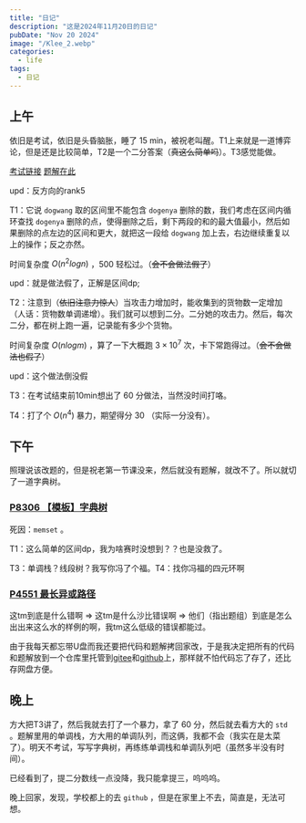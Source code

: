 ```yaml
---
title: "日记"
description: "这是2024年11月20日的日记"
pubDate: "Nov 20 2024"
image: "/Klee_2.webp"
categories:
  - life
tags:
  - 日记
---
```


## 上午
依旧是考试，依旧是头昏脑胀，睡了 $15$ min，被祝老叫醒。T1上来就是一道博弈论，但是还是比较简单，T2是一个二分答案（~~真这么简单吗~~）。T3感觉能做。

<a href = "https://local.cwoi.com.cn:8443/contest/C0647" target = "_blank">考试链接</a> <a href = "https://gitee.com/ybz2010/OI/raw/main/exam/2024-11-20/1120%20C%E7%BB%84%E9%A2%98%E8%A7%A3.pdf" target = "_blank">题解在此</a>

upd：反方向的rank5

T1：它说 `dogwang` 取的区间里不能包含 `dogenya` 删除的数，我们考虑在区间内循环查找 `dogenya` 删除的点，使得删除之后，剩下两段的和的最大值最小，然后如果删除的点左边的区间和更大，就把这一段给 `dogwang` 加上去，右边继续重复以上的操作；反之亦然。

时间复杂度 $O(n^2logn)$ ，$500$ 轻松过。（~~会不会做法假了~~）

upd：就是做法假了，正解是区间dp;

T2：注意到（~~依旧注意力惊人~~）当攻击力增加时，能收集到的货物数一定增加（人话：货物数单调递增）。我们就可以想到二分。二分她的攻击力。然后，每次二分，都在树上跑一遍，记录能有多少个货物。

时间复杂度 $O(nlogm)$ ，算了一下大概跑 $3 \times 10^7$ 次，卡下常跑得过。（~~会不会做法也假了~~）

upd：这个做法倒没假

T3：在考试结束前10min想出了 $60$ 分做法，当然没时间打咯。

T4：打了个 $O(n^4)$ 暴力，期望得分 $30$ （实际一分没有）。

## 下午
照理说该改题的，但是祝老第一节课没来，然后就没有题解，就改不了。所以就切了一道字典树。

### <a href = "https://www.luogu.com.cn/problem/P8306" target = "_blank">P8306 【模板】字典树</a>  
死因：`memset` 。

T1：这么简单的区间dp，我为啥赛时没想到？？也是没救了。  

T3：单调栈？线段树？我写你冯了个福。T4：找你冯福的四元环啊

### <a href = "https://www.luogu.com.cn/problem/P4551">P4551 最长异或路径</a>  
这tm到底是什么错啊 $\Rightarrow$ 这tm是什么沙比错误啊 $\Rightarrow$ 他们（指出题组）到底是怎么出出来这么水的样例的啊，我tm这么低级的错误都能过。

由于我每天都忘带U盘而我还要把代码和题解拷回家改，于是我决定把所有的代码和题解放到一个仓库里托管到<a href = "https://gitee.com/ybz2010/OI">gitee</a>和<a href = "https://github.com/ybz2010/OI">github</a>上，那样就不怕代码忘了存了，还比存网盘方便。

## 晚上
方大把T3讲了，然后我就去打了一个暴力，拿了 $60$ 分，然后就去看方大的 `std` 。题解里用的单调栈，方大用的单调队列，而这俩，我都不会（我实在是太菜了）。明天不考试，写写字典树，再练练单调栈和单调队列吧（虽然多半没有时间）。

已经看到了，提二分数线一点没降，我只能拿提三，呜呜呜。

晚上回家，发现，学校都上的去 `github` ，但是在家里上不去，简直是，无法可想。